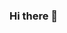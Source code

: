 ### Hi there 👋

<!-- [![GitHub Streak](https://github-readme-streak-stats.herokuapp.com/?user=AhmedAbdouz)](https://git.io/streak-stats) -->

<!--
**AhmedAbdouz/AhmedAbdouz** is a ✨ _special_ ✨ repository because its `README.md` (this file) appears on your GitHub profile.

Here are some ideas to get you started:

- 🔭 I’m currently working on ...
- 🌱 I’m currently learning ...
- 👯 I’m looking to collaborate on ...
- 🤔 I’m looking for help with ...
- 💬 Ask me about ...
- 📫 How to reach me: ...
- 😄 Pronouns: ...
- ⚡ Fun fact: ...
-->
